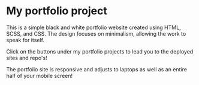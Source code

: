 # My portfolio project


This is a simple black and white portfolio website created using HTML, SCSS, and CSS. The design focuses on minimalism, allowing the work to speak for itself.

Click on the buttons under my portfolio projects to lead you to the deployed sites and repo's!

The portfolio site is responsive and adjusts to laptops as well as an entire half of your mobile screen! 

